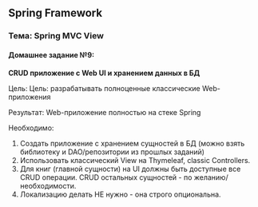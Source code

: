 ## Spring Framework
### Тема: Spring MVC View 
#### Домашнее задание №9:
**CRUD приложение с Web UI и хранением данных в БД**

Цель: Цель: разрабатывать полноценные классические Web-приложения 

Результат: Web-приложение полностью на стеке Spring

Необходимо:
1. Создать приложение с хранением сущностей в БД (можно взять библиотеку и DAO/репозитории из прошлых заданий)
2. Использовать классический View на Thymeleaf, classic Controllers.
3. Для книг (главной сущности) на UI должны быть доступные все CRUD операции. CRUD остальных сущностей - по желанию/необходимости.
4. Локализацию делать НЕ нужно - она строго опциональна.